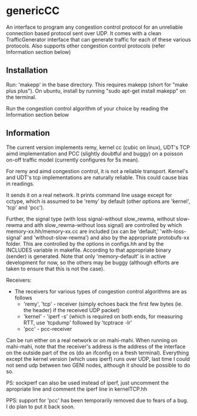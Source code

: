 # genericCC
An interface to program any congestion control protocol for an unreliable connection based protocol sent over UDP. It comes with a clean TrafficGenerator interface that can generate traffic for each of these various protocols. Also supports other congestion control protocols (refer Information section below)

Installation
------------
Run: 'makepp' in the base directory. 
This requires makepp (short for "make plus plus"). On ubuntu, install by running "sudo apt-get install makepp" on the terminal.

Run the congestion control algorithm of your choice by reading the Information section below

Information
-----------
The current version implements remy, kernel cc (cubic on linux), UDT's TCP aimd implementation and PCC (slightly doubtful and buggy) on a poisson on-off traffic model (currently configures for 5s mean).

For remy and aimd congestion control, it is not a reliable transport. Kernel's and UDT's tcp implementations are naturally reliable. This could cause bias in readings.

It sends it on a real network. It prints command line usage except for cctype, which is assumed to be 'remy' by default (other options are 'kernel', 'tcp' and 'pcc').

Further, the signal type (with loss signal-without slow_rewma, without slow-rewma and aith slow_rewma-without loss signal) are controlled by which memory-xx.hh/memory-xx.cc are included (xx can be 'default,' 'with-loss-signal' and 'without-slow-rewma') and also by the appropriate protobufs-xx folder. This are controlled by the options in configs.hh and by the INCLUDES variable in makefile. According to that appropriate binary (sender) is generated. Note that only 'memory-default' is in active development for now, so the others may be buggy (although efforts are taken to ensure that this is not the case).

Receivers:
 - The receivers for various types of congestion control algorithms are as follows
   - 'remy', 'tcp' - receiver (simply echoes back the first few bytes (ie. the header) if the received UDP packet)
   - 'kernel' - 'iperf -s' (which is required on both ends, for measuring RTT, use 'tcpdump' followed by 'tcptrace -lr'
   - 'pcc' - pcc-receiver

Can be run either on a real network or on mahi-mahi. When running on mahi-mahi, note that the receiver's address is the address of the interface on the outside part of the os (do an ifconfig on a fresh terminal). Everything except the kernel version (which uses iperf) runs over UDP, last time I could not send udp between two GENI nodes, although it should be possible to do so.

PS: sockperf can also be used instead of iperf, just uncomment the apropriate line and comment the iperf line in kernelTCP.hh​

PPS: support for 'pcc' has been temporarily removed due to fears of a bug. I do plan to put it back soon.